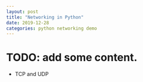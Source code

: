```yaml
---
layout: post
title: "Networking in Python"
date: 2019-12-28
categories: python networking demo
---
```


# TODO: add some content.
* TCP and UDP
